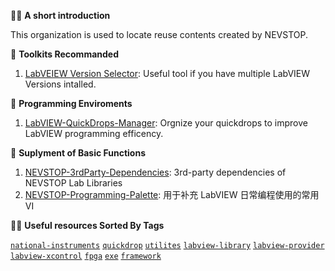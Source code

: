 🙋‍♀️ **A short introduction**

This organization is used to locate reuse contents created by NEVSTOP.

🧙 **Toolkits Recommanded**

1. [LabVEIEW Version Selector](https://github.com/NEVSTOP-LAB/LabVIEW-Version-Selector): Useful tool if you have multiple LabVIEW Versions intalled.

🧙 **Programming Enviroments**

1. [LabVIEW-QuickDrops-Manager](https://github.com/NEVSTOP-LAB/LabVIEW-QuickDrops-Manager): Orgnize your quickdrops to improve LabVIEW programming efficency. 

🧙 **Suplyment of Basic Functions**

1. [NEVSTOP-3rdParty-Dependencies](https://github.com/NEVSTOP-LAB/NEVSTOP-3rdParty-Dependencies): 3rd-party dependencies of NEVSTOP Lab Libraries
2. [NEVSTOP-Programming-Palette](https://github.com/NEVSTOP-LAB/NEVSTOP-Programming-Palette): 用于补充 LabVIEW 日常编程使用的常用VI 

👩‍💻 **Useful resources Sorted By Tags** 

[`national-instruments`](https://github.com/search?q=topic%3Anational-instruments+org%3ANEVSTOP-LAB&type=Repositories)
[`quickdrop`](https://github.com/search?q=topic%3Aquickdrop+org%3ANEVSTOP-LAB&type=Repositories)
[`utilites`](https://github.com/search?q=topic%3Autilites+org%3ANEVSTOP-LAB&type=Repositories)
[`labview-library`](https://github.com/search?q=topic%3Alabview-library+org%3ANEVSTOP-LAB+fork%3Atrue&type=repositories)
[`labview-provider`](https://github.com/search?q=topic%3Alabview-provider+org%3ANEVSTOP-LAB+fork%3Atrue&type=repositories)
[`labview-xcontrol`](https://github.com/search?q=topic%3Alabview-xcontrol+org%3ANEVSTOP-LAB+fork%3Atrue&type=repositories)
[`fpga`](https://github.com/search?q=topic%3Afpga+org%3ANEVSTOP-LAB+fork%3Atrue&type=repositories)
[`exe`](https://github.com/search?q=topic%3Aexe+org%3ANEVSTOP-LAB+fork%3Atrue&type=repositories)
[`framework`](https://github.com/search?q=topic%3Aframework+org%3ANEVSTOP-LAB+fork%3Atrue&type=repositories)

<!--

**Here are some ideas to get you started:**

🙋‍♀️ A short introduction - what is your organization all about?
🌈 Contribution guidelines - how can the community get involved?
🍿 Fun facts - what does your team eat for breakfast?
🧙 Remember, you can do mighty things with the power of [Markdown](https://docs.github.com/github/writing-on-github/getting-started-with-writing-and-formatting-on-github/basic-writing-and-formatting-syntax)
-->
